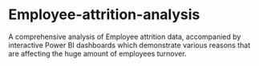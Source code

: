 # Employee-attrition-analysis
A comprehensive analysis of Employee attrition data, accompanied by interactive Power BI dashboards which demonstrate various reasons that are affecting the huge amount of employees turnover.
